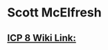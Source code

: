 # Scott McElfresh

## [ICP 8 Wiki Link:](https://github.com/sme1d1/UMKC_DeepLearning2021/wiki/ICP8)
